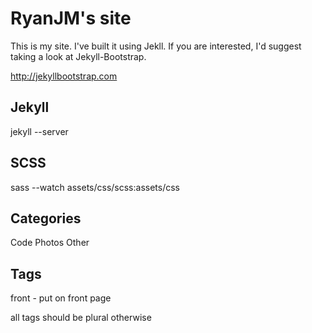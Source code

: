 # RyanJM's site

This is my site. I've built it using Jekll. If you are interested, I'd suggest taking a look at Jekyll-Bootstrap.

<http://jekyllbootstrap.com>

## Jekyll

jekyll --server

## SCSS

sass --watch assets/css/scss:assets/css

## Categories

Code
Photos
Other

## Tags

front - put on front page

all tags should be plural otherwise